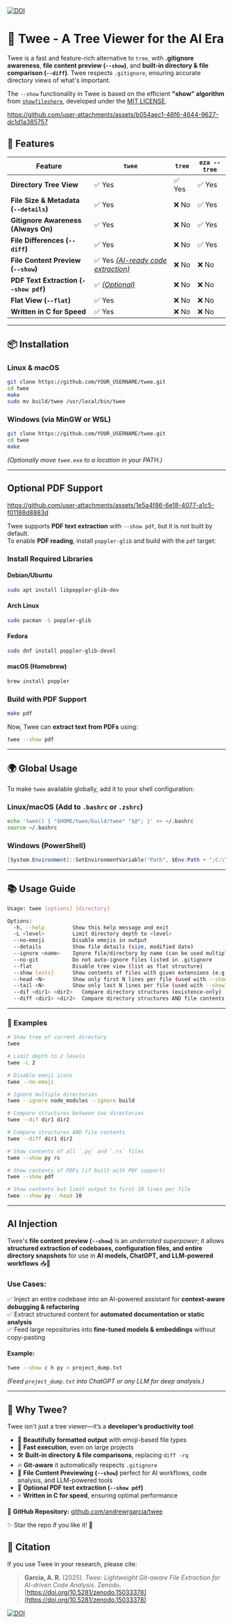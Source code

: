 [![DOI](https://zenodo.org/badge/DOI/10.5281/zenodo.15033378.svg)](https://doi.org/10.5281/zenodo.15033378)

# 🌳 Twee - A Tree Viewer for the AI Era  

Twee is a fast and feature-rich alternative to `tree`, with **.gitignore awareness**, **file content preview (`--show`)**, and **built-in directory & file comparison (`--diff`)**. Twee respects `.gitignore`, ensuring accurate directory views of what's important.

The `--show` functionality in Twee is based on the efficient **"show" algorithm** from [`showfileshere`](https://github.com/andrewrgarcia/showfileshere), developed under the [MIT LICENSE](https://github.com/andrewrgarcia/showfileshere/blob/main/LICENSE).

https://github.com/user-attachments/assets/b054aec1-46f6-4644-9627-dc1d1a385757


## 🚀 Features

| Feature                                      | `twee` | `tree` | `eza --tree` |
|----------------------------------------------|--------|--------|--------------|
| **Directory Tree View**                      | ✅ Yes | ✅ Yes | ✅ Yes |
| **File Size & Metadata (`--details`)**       | ✅ Yes | ❌ No | ✅ Yes |
| **Gitignore Awareness (Always On)**          | ✅ Yes | ❌ No | ✅ Yes |
| **File Differences (`--diff`)**              | ✅ Yes | ❌ No | ✅ Yes |
| **File Content Preview (`--show`)**          | ✅ Yes [*(AI-ready code extraction)*](#ai-injection) | ❌ No | ❌ No |
| **PDF Text Extraction (`--show pdf`)**       | ✅ [*(Optional)*](#optional-pdf-support) | ❌ No | ❌ No |
| **Flat View (`--flat`)**                     | ✅ Yes | ❌ No | ❌ No |
| **Written in C for Speed**                   | ✅ Yes | ❌ No | ❌ No |
---

## 📦 Installation  

### Linux & macOS
```sh
git clone https://github.com/YOUR_USERNAME/twee.git
cd twee
make
sudo mv build/twee /usr/local/bin/twee
```

### Windows (via MinGW or WSL)
```sh
git clone https://github.com/YOUR_USERNAME/twee.git
cd twee
make
```
_(Optionally move `twee.exe` to a location in your PATH.)_

---

## Optional PDF Support

https://github.com/user-attachments/assets/1e5a4f86-6e18-4077-a1c5-f01188d8883d

Twee supports **PDF text extraction** with `--show pdf`, but it is not built by default.  
To enable **PDF reading**, install `poppler-glib` and build with the `pdf` target:

### Install Required Libraries
#### Debian/Ubuntu
```sh
sudo apt install libpoppler-glib-dev
```
#### Arch Linux
```sh
sudo pacman -S poppler-glib
```
#### Fedora
```sh
sudo dnf install poppler-glib-devel
```
#### macOS (Homebrew)
```sh
brew install poppler
```

### Build with PDF Support
```sh
make pdf
```

Now, Twee can **extract text from PDFs** using:
```sh
twee --show pdf
```

---

## 🌍 Global Usage

To make `twee` available globally, add it to your shell configuration:

### Linux/macOS (Add to `.bashrc` or `.zshrc`)
```sh
echo 'twee() { "$HOME/twee/build/twee" "$@"; }' >> ~/.bashrc
source ~/.bashrc
```

### Windows (PowerShell)
```powershell
[System.Environment]::SetEnvironmentVariable("Path", $Env:Path + ";C:\\path\\to\\twee", [System.EnvironmentVariableTarget]::User)
```

---

## 📚 Usage Guide

```sh
Usage: twee [options] [directory]

Options:
  -h, --help         Show this help message and exit
  -L <level>         Limit directory depth to <level>
  --no-emoji         Disable emojis in output
  --details          Show file details (size, modified date)
  --ignore <name>    Ignore file/directory by name (can be used multiple times)
  --no-git           Do not auto-ignore files listed in .gitignore
  --flat             Disable tree view (list as flat structure)
  --show [exts]      Show contents of files with given extensions (e.g., `py js md pdf`)
  --head <N>         Show only first N lines per file (used with --show)
  --tail <N>         Show only last N lines per file (used with --show)
  --dif <dir1> <dir2>   Compare directory structures (existence-only)
  --diff <dir1> <dir2>  Compare directory structures AND file contents
```

---

### 📝 Examples

```sh
# Show tree of current directory
twee

# Limit depth to 2 levels
twee -L 2

# Disable emoji icons
twee --no-emoji

# Ignore multiple directories
twee --ignore node_modules --ignore build

# Compare structures between two directories
twee --dif dir1 dir2

# Compare structures AND file contents
twee --diff dir1 dir2

# Show contents of all `.py` and `.rs` files
twee --show py rs

# Show contents of PDFs (if built with PDF support)
twee --show pdf

# Show contents but limit output to first 10 lines per file
twee --show py --head 10
```

---

## AI Injection
Twee's **file content preview (`--show`)** is an *underrated superpower*; it allows **structured extraction of codebases, configuration files, and entire directory snapshots** for use in **AI models, ChatGPT, and LLM-powered workflows** 📥🤖

### Use Cases:
✅ Inject an entire codebase into an AI-powered assistant for **context-aware debugging & refactoring**  
✅ Extract structured content for **automated documentation or static analysis**  
✅ Feed large repositories into **fine-tuned models & embeddings** without copy-pasting  

#### Example:
```sh
twee --show c h py > project_dump.txt
```
_(Feed `project_dump.txt` into ChatGPT or any LLM for deep analysis.)_

---

## 🌟 **Why Twee?**
Twee isn't just a tree viewer—it’s a **developer’s productivity tool**:  

- 🎨 **Beautifully formatted output** with emoji-based file types  
- 🚀 **Fast execution**, even on large projects  
- 🛠️ **Built-in directory & file comparisons**, replacing `diff -rq`  
- 🔥 **Git-aware** it automatically respects `.gitignore`  
- 📂 **File Content Previewing (`--show`)** perfect for AI workflows, code analysis, and LLM-powered tools  
- 📖 **Optional PDF text extraction (`--show pdf`)**  
- ⚡ **Written in C for speed**, ensuring optimal performance  

🔗 **GitHub Repository:** [github.com/andrewrgarcia/twee](https://github.com/andrewrgarcia/twee)  

✨ Star the repo if you like it! 🚀

## 📄 Citation
If you use Twee in your research, please cite:

> **Garcia, A. R.** (2025). *Twee: Lightweight Git-aware File Extraction for AI-driven Code Analysis*. Zenodo. [https://doi.org/10.5281/zenodo.15033378](https://doi.org/10.5281/zenodo.15033378)

[![DOI](https://zenodo.org/badge/DOI/10.5281/zenodo.15033378.svg)](https://doi.org/10.5281/zenodo.15033378)
